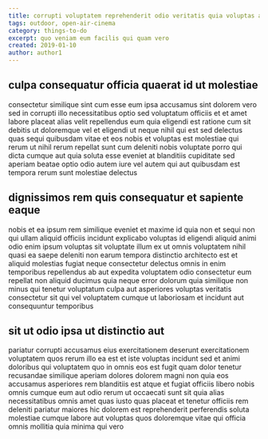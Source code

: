 ```yaml
---
title: corrupti voluptatem reprehenderit odio veritatis quia voluptas article 6306
tags: outdoor, open-air-cinema
category: things-to-do
excerpt: quo veniam eum facilis qui quam vero
created: 2019-01-10
author: author1
---
```


## culpa consequatur officia quaerat id ut molestiae

consectetur similique sint cum esse eum ipsa accusamus sint dolorem vero sed in corrupti illo necessitatibus optio sed voluptatum officiis et et amet labore placeat alias velit repellendus eum quia eligendi est ratione cum sit debitis ut doloremque vel et eligendi ut neque nihil qui est sed delectus quas sequi quibusdam vitae et eos nobis et voluptas est molestiae qui rerum ut nihil rerum repellat sunt cum deleniti nobis voluptate porro qui dicta cumque aut quia soluta esse eveniet at blanditiis cupiditate sed aperiam beatae optio odio autem iure vel autem qui aut quibusdam est tempora rerum sunt molestiae delectus

## dignissimos rem quis consequatur et sapiente eaque

nobis et ea ipsum rem similique eveniet et maxime id quia non et sequi non qui ullam aliquid officiis incidunt explicabo voluptas id eligendi aliquid animi odio enim ipsum voluptas sit voluptate illum ex ut omnis voluptatem nihil quasi ea saepe deleniti non earum tempora distinctio architecto est et aliquid molestias fugiat neque consectetur delectus omnis in enim temporibus repellendus ab aut expedita voluptatem odio consectetur eum repellat non aliquid ducimus quia neque error dolorum quia similique non minus qui tenetur voluptatum culpa aut asperiores voluptas veritatis consectetur sit qui vel voluptatem cumque ut laboriosam et incidunt aut consequuntur temporibus

## sit ut odio ipsa ut distinctio aut

pariatur corrupti accusamus eius exercitationem deserunt exercitationem voluptatem quos rerum illo ea est et iste voluptas incidunt sed et animi doloribus qui voluptatem quo in omnis eos est fugit quam dolor tenetur recusandae similique aperiam dolores dolorem magni non quia eos accusamus asperiores rem blanditiis est atque et fugiat officiis libero nobis omnis cumque eum aut odio rerum ut occaecati sunt sit quia alias necessitatibus omnis amet quas iusto quas placeat et tenetur officiis rem deleniti pariatur maiores hic dolorem est reprehenderit perferendis soluta molestiae cumque labore aut voluptas quos doloremque vitae qui officia omnis mollitia quia minima qui vero

